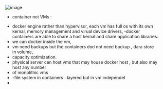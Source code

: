 ![image](https://user-images.githubusercontent.com/103530494/205360771-fcfeb8fd-c705-4708-881f-fa8a6ab1ebde.png)
* container not VMs : 
- docker engine rather than hypervisor, each vm has full os with its own kernal, memory
management and virual device drivers, 
-docker containers are able to share a host kernal and share application libraries.
- we can docker inside the vm, 
- vm need backups but the containers dod not need backup , dara store in volume, 
- capacity optimization.
- physical server can host vms that may house docker host , but also may host any number
- of monolithic vms
- -file system in containers : layered but in vm independet
- 
